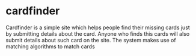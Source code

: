 # cardfinder
Cardfinder is a simple site which helps people find their missing cards just by submitting details about the card. Anyone who finds this cards will also submit details about such card on the site. The system makes use of matching algorithms to match cards
